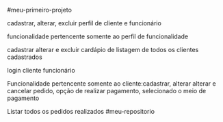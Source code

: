 #meu-primeiro-projeto

cadastrar, alterar, excluir perfil de cliente e funcionário

funcionalidade pertencente somente ao perfil de funcionalidade

cadastrar alterar e excluir cardápio de listagem de todos os clientes cadastrados

login cliente funcionário

Funcionalidade pertencente somente ao cliente:cadastrar, alterar alterar e cancelar pedido, opção de realizar pagamento, selecionado o meio de pagamento

Listar todos os pedidos realizados
#meu-repositorio

